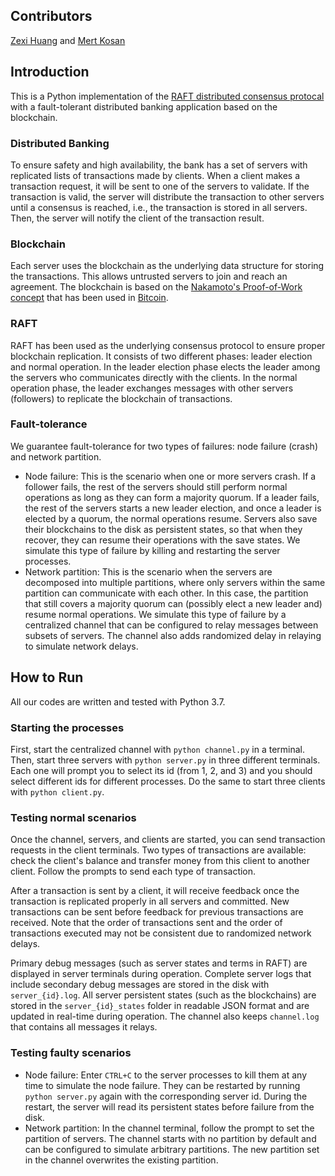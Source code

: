 ## Contributors

[Zexi Huang](https://github.com/zexihuang) and [Mert Kosan](https://github.com/mertkosan)

## Introduction

This is a Python implementation of the [RAFT distributed consensus protocal](https://raft.github.io/) with a fault-tolerant distributed banking application based on the blockchain. 

### Distributed Banking

To ensure safety and high availability, the bank has a set of servers with replicated lists of transactions made by clients. When a client makes a transaction request, it will be sent to one of the servers to validate. If the transaction is valid, the server will distribute the transaction to other servers until a consensus is reached, i.e., the transaction is stored in all servers. Then, the server will notify the client of the transaction result.  

### Blockchain

Each server uses the blockchain as the underlying data structure for storing the transactions. This allows untrusted servers to join and reach an agreement. The blockchain is based on the [Nakamoto's Proof-of-Work concept](https://nakamotoinstitute.org/bitcoin/) that has been used in [Bitcoin](https://bitcoin.org/). 

### RAFT

RAFT has been used as the underlying consensus protocol to ensure proper blockchain replication. It consists of two different phases: leader election and normal operation. In the leader election phase elects the leader among the servers who communicates directly with the clients. In the normal operation phase, the leader exchanges messages with other servers (followers) to replicate the blockchain of transactions. 

### Fault-tolerance

We guarantee fault-tolerance for two types of failures: node failure (crash) and network partition. 
* Node failure: This is the scenario when one or more servers crash. If a follower fails, the rest of the servers should still perform normal operations as long as they can form a majority quorum. If a leader fails, the rest of the servers starts a new leader election, and once a leader is elected by a quorum, the normal operations resume. Servers also save their blockchains to the disk as persistent states, so that when they recover, they can resume their operations with the save states. We simulate this type of failure by killing and restarting the server processes. 
* Network partition: This is the scenario when the servers are decomposed into multiple partitions, where only servers within the same partition can communicate with each other. In this case, the partition that still covers a majority quorum can (possibly elect a new leader and) resume normal operations. We simulate this type of failure by a centralized channel that can be configured to relay messages between subsets of servers. The channel also adds randomized delay in relaying to simulate network delays. 

## How to Run

All our codes are written and tested with Python 3.7. 

### Starting the processes

First, start the centralized channel with `python channel.py` in a terminal. Then, start three servers with `python server.py` in three different terminals. Each one will prompt you to select its id (from 1, 2, and 3) and you should select different ids for different processes. Do the same to start three clients with `python client.py`. 

### Testing normal scenarios

Once the channel, servers, and clients are started, you can send transaction requests in the client terminals. Two types of transactions are available: check the client's balance and transfer money from this client to another client. Follow the prompts to send each type of transaction. 

After a transaction is sent by a client, it will receive feedback once the transaction is replicated properly in all servers and committed. New transactions can be sent before feedback for previous transactions are received. Note that the order of transactions sent and the order of transactions executed may not be consistent due to randomized network delays. 

Primary debug messages (such as server states and terms in RAFT) are displayed in server terminals during operation. Complete server logs that include secondary debug messages are stored in the disk with `server_{id}.log`. All server persistent states (such as the blockchains) are stored in the `server_{id}_states` folder in readable JSON format and are updated in real-time during operation. The channel also keeps `channel.log` that contains all messages it relays. 

### Testing faulty scenarios

* Node failure: Enter `CTRL+C` to the server processes to kill them at any time to simulate the node failure. They can be restarted by running `python server.py` again with the corresponding server id. During the restart, the server will read its persistent states before failure from the disk. 
* Network partition: In the channel terminal, follow the prompt to set the partition of servers. The channel starts with no partition by default and can be configured to simulate arbitrary partitions. The new partition set in the channel overwrites the existing partition. 
